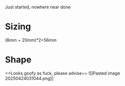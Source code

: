 Just started, nowhere near done
# Sizing
(8mm + 20mm)*2=56mm
# Shape
==Looks goofy as fuck, please advise==
![[Pasted image 20250424031044.png]]